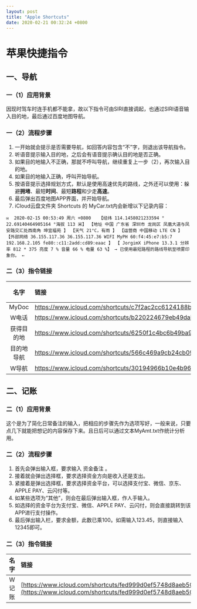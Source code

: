 ```yaml
---
layout: post
title: "Apple Shortcuts"
date: 2020-02-21 00:32:24 +0800
---
```


# 苹果快捷指令

## 一、导航

### 一（1）应用背景

因现时驾车时连手机都不能拿，故以下指令可由SIRI直接调起，也通过SIRI语音输入目的地，最后通过百度地图导航。

### 一（2）流程步骤

1. 一开始就会提示是否需要导航，如回答内容包含“不”字，则退出该导航指令。
2. 听语音提示输入目的地，之后会有语音提示确认目的地是否正确。
3. 如果目的地输入不正确，那就不呼叫导航，继续重复上一步（2），再次输入目的地。
4. 如果目的地输入正确，呼叫开始导航。
5. 按语音提示选择规划方式，默认是使用高速优先的路线，之外还可以使用：躲避**拥堵**、最短**时间**、最短**路程**和少走**高速**。
6. 最后弹出百度地图APP界面，并开始导航。
7. iCloud云盘文件夹 Shortcuts 的 MyCar.txt内会新增以下记录内容：

```
✉  2020-02-15 00:53:49 周六 +0800   【经纬 114.1458021233594 ° 22.69140464905164 °海拔 113 米】 【地址 中国 广东省 深圳市 龙岗区 凤凰大道与凤安路交汇处西南角 坤宜福苑 】 【天气 21°C，有雨 】 【运营商 中国移动 LTE CN 】 【外部网络 36.155.117.36 36.155.117.36 WIFI MyPH 60:f4:45:e7:b5:7 192.168.2.105 fe80::c11:2add:cd89:eaac 】 【 JorgimX iPhone 13.3.1 分辨率 812 * 375 亮度 7 % 音量 66 % 电量 63 %】 → 已使用最短路程的路线导航至喷雾印象你。 ←
```

### 二（3）指令链接

|    名字    | 链接                                                         | 备注 |
| :--------: | :----------------------------------------------------------- | :--: |
|   MyDoc    | https://www.icloud.com/shortcuts/c7f2ac2cc6124188bce09bb48e3369d5 |      |
|   W电话    | https://www.icloud.com/shortcuts/b220224679eb49dab4790559e788191b |      |
| 获得目的地 | https://www.icloud.com/shortcuts/6250f1c4bc6b49ba993398cead146cfd |      |
| 目的地导航 | https://www.icloud.com/shortcuts/566c469a9cb24cb091a3be844d70ed33 |      |
|   W导航    | https://www.icloud.com/shortcuts/30194966b10e4b96a5a705e0a9af1768 |      |



## 二、记账

### 二（1）应用背景

这个是为了简化日常备注的输入，把相应的步骤先作为选项写好，一般来说，只要点几下就能把想记的内容保存下来。且日后可以通过文本MyAmt.txt作统计分析用。

### 二（2）流程步骤

1. 首先会弹出输入框，要求输入 资金备注 。
2. 接着就会弹出选择框，要求选择资金方向是收入还是支出。
3. 紧接着是弹出选择框，要求选择资金平台，可以选择支付宝、微信、京东、APPLE PAY、云闪付等。
4. 如某些选项为“其他”，则会在最后弹出输入框，作人手输入。
5. 如选择的资金平台为支付宝、微信、APPLE PAY、云闪付，则会直接跳转到该APP进行支付操作。
6. 最后弹出输入栏，要求金额，此数已乘100。如需输入123.45，则直接输入12345即可。

### 二（3）指令链接

| 名字  | 链接                                                         | 备注 |
| :---: | :----------------------------------------------------------- | :--: |
| W记账 | [https://www.icloud.com/shortcuts/fed999d0ef5748d8aeb5019e78716e6](https://www.icloud.com/shortcuts/fed999d0ef5748d8aeb5019e78716e65) |      |

